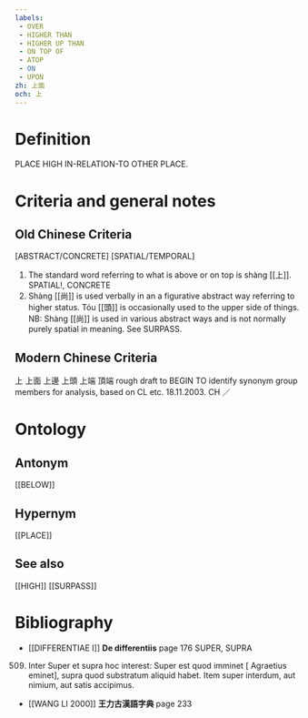 ```yaml
---
labels: 
 - OVER
 - HIGHER THAN
 - HIGHER UP THAN
 - ON TOP OF
 - ATOP
 - ON
 - UPON
zh: 上面
och: 上
---
```


# Definition
PLACE HIGH IN-RELATION-TO OTHER PLACE.
# Criteria and general notes
## Old Chinese Criteria
[ABSTRACT/CONCRETE]
[SPATIAL/TEMPORAL]
1. The standard word referring to what is above or on top is shàng [[上]].
SPATIAL!, CONCRETE
2. Shàng [[尚]] is used verbally in an a figurative abstract way referring to higher status.
Tóu [[頭]] is occasionally used to the upper side of things.
NB: Shàng [[尚]] is used in various abstract ways and is not normally purely spatial in meaning. See SURPASS.
## Modern Chinese Criteria
上
上面
上邊
上頭
上端
頂端
rough draft to BEGIN TO identify synonym group members for analysis, based on CL etc. 18.11.2003. CH ／
# Ontology

## Antonym
[[BELOW]]
## Hypernym
[[PLACE]]
## See also
[[HIGH]]
[[SURPASS]]
# Bibliography
- [[DIFFERENTIAE I]]
**De differentiis** page 176
SUPER, SUPRA
509. Inter Super et supra hoc interest: Super est quod imminet [ Agraetius eminet], supra quod substratum aliquid habet. Item super interdum, aut nimium, aut satis accipimus.
- [[WANG LI 2000]]
**王力古漢語字典** page 233
